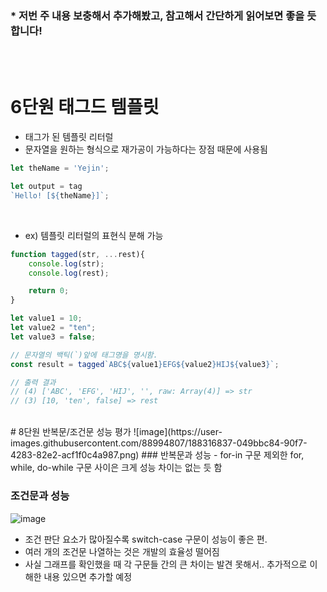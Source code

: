 ### * 저번 주 내용 보충해서 추가해봤고, 참고해서 간단하게 읽어보면 좋을 듯 합니다!
<br><br>
# 6단원 태그드 템플릿
- 태그가 된 템플릿 리터럴
- 문자열을 원하는 형식으로 재가공이 가능하다는 장점 때문에 사용됨
```javascript
let theName = 'Yejin';

let output = tag 
`Hello! [${theName}]`;
```
<br>

- ex) 템플릿 리터럴의 표현식 분해 가능
```javascript
function tagged(str, ...rest){
    console.log(str);
    console.log(rest);

    return 0;
}

let value1 = 10;
let value2 = "ten";
let value3 = false;

// 문자열의 백틱(`)앞에 태그명을 명시함.
const result = tagged`ABC${value1}EFG${value2}HIJ${value3}`;

// 출력 결과
// (4) ['ABC', 'EFG', 'HIJ', '', raw: Array(4)] => str
// (3) [10, 'ten', false] => rest
```
<br>
# 8단원 반복문/조건문 성능 평가
![image](https://user-images.githubusercontent.com/88994807/188316837-049bbc84-90f7-4283-82e2-acf1f0c4a987.png)
### 반복문과 성능
- for-in 구문 제외한 for, while, do-while 구문 사이은 크게 성능 차이는 없는 듯 함

### 조건문과 성능
![image](https://user-images.githubusercontent.com/88994807/188316844-622c8c13-4e8b-4d50-9f57-2c9ddc9fa69b.png)
- 조건 판단 요소가 많아질수록 switch-case 구문이 성능이 좋은 편.
- 여러 개의 조건문 나열하는 것은 개발의 효율성 떨어짐
- 사실 그래프를 확인했을 때 각 구문들 간의 큰 차이는 발견 못해서.. 추가적으로 이해한 내용 있으면 추가할 예정

